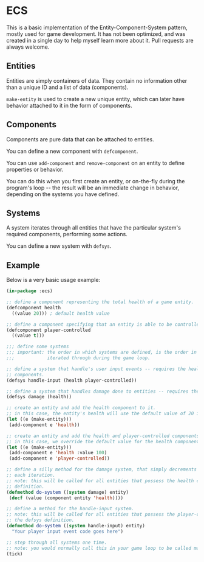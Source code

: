 # ECS

This is a basic implementation of the Entity-Component-System pattern, mostly used for game
development. It has not been optimized, and was created in a single day to help myself learn more
about it. Pull requests are always welcome.

## Entities

Entities are simply containers of data. They contain no information other than a unique ID and a list of
data (components).

`make-entity` is used to create a new unique entity, which can later have behavior attached to it in
the form of components.

## Components

Components are pure data that can be attached to entities.

You can define a new component with `defcomponent`.

You can use `add-component` and `remove-component` on an entity to define properties or behavior.

You can do this when you first create an entity, or on-the-fly during the program's loop -- the
result will be an immediate change in behavior, depending on the systems you have defined.

## Systems

A system iterates through all entities that have the particular system's required components,
performing some actions.

You can define a new system with `defsys`.

## Example

Below is a very basic usage example:

```lisp
(in-package :ecs)

;; define a component representing the total health of a game entity.
(defcomponent health
  ((value 20))) ; default health value

;; define a component specifying that an entity is able to be controlled by the player.
(defcomponent player-controlled
  ((value t)))

;;; define some systems
;;; important: the order in which systems are defined, is the order in which they will be
;;;            iterated through during the game loop.

;; define a system that handle's user input events -- requires the health and player-controlled
;; components.
(defsys handle-input (health player-controlled))

;; define a system that handles damage done to entities -- requires the health component.
(defsys damage (health))

;; create an entity and add the health component to it.
;; in this case, the entity's health will use the default value of 20 in the definition.
(let ((e (make-entity)))
 (add-component e 'health))

;; create an entity and add the health and player-controlled components.
;; in this case, we override the default value for the health component.
(let ((e (make-entity)))
 (add-component e 'health :value 100)
 (add-component e 'player-controlled))

;; define a silly method for the damage system, that simply decrements all entities health by 1
;; each iteration.
;; note: this will be called for all entities that possess the health component as in the defsys
;; definition.
(defmethod do-system ((system damage) entity)
 (decf (value (component entity 'health))))

;; define a method for the handle-input system.
;; note: this will be called for all entities that possess the player-controlled component as in
;; the defsys definition.
(defmethod do-system ((system handle-input) entity)
  "Your player input event code goes here")

;; step through all systems one time.
;; note: you would normally call this in your game loop to be called many times per second.
(tick)
```

